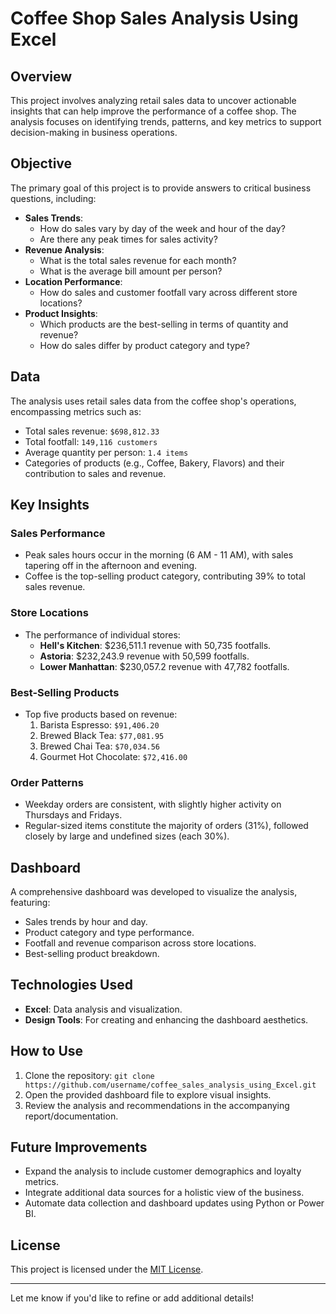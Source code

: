 

# Coffee Shop Sales Analysis Using Excel

## Overview
This project involves analyzing retail sales data to uncover actionable insights that can help improve the performance of a coffee shop. The analysis focuses on identifying trends, patterns, and key metrics to support decision-making in business operations.

## Objective
The primary goal of this project is to provide answers to critical business questions, including:
- **Sales Trends**:
  - How do sales vary by day of the week and hour of the day?
  - Are there any peak times for sales activity?
- **Revenue Analysis**:
  - What is the total sales revenue for each month?
  - What is the average bill amount per person?
- **Location Performance**:
  - How do sales and customer footfall vary across different store locations?
- **Product Insights**:
  - Which products are the best-selling in terms of quantity and revenue?
  - How do sales differ by product category and type?

## Data
The analysis uses retail sales data from the coffee shop's operations, encompassing metrics such as:
- Total sales revenue: `$698,812.33`
- Total footfall: `149,116 customers`
- Average quantity per person: `1.4 items`
- Categories of products (e.g., Coffee, Bakery, Flavors) and their contribution to sales and revenue.

## Key Insights
### Sales Performance
- Peak sales hours occur in the morning (6 AM - 11 AM), with sales tapering off in the afternoon and evening.
- Coffee is the top-selling product category, contributing 39% to total sales revenue.

### Store Locations
- The performance of individual stores:
  - **Hell's Kitchen**: $236,511.1 revenue with 50,735 footfalls.
  - **Astoria**: $232,243.9 revenue with 50,599 footfalls.
  - **Lower Manhattan**: $230,057.2 revenue with 47,782 footfalls.

### Best-Selling Products
- Top five products based on revenue:
  1. Barista Espresso: `$91,406.20`
  2. Brewed Black Tea: `$77,081.95`
  3. Brewed Chai Tea: `$70,034.56`
  4. Gourmet Hot Chocolate: `$72,416.00`

### Order Patterns
- Weekday orders are consistent, with slightly higher activity on Thursdays and Fridays.
- Regular-sized items constitute the majority of orders (31%), followed closely by large and undefined sizes (each 30%).

## Dashboard
A comprehensive dashboard was developed to visualize the analysis, featuring:
- Sales trends by hour and day.
- Product category and type performance.
- Footfall and revenue comparison across store locations.
- Best-selling product breakdown.


## Technologies Used
- **Excel**: Data analysis and visualization.
- **Design Tools**: For creating and enhancing the dashboard aesthetics.

## How to Use
1. Clone the repository: `git clone https://github.com/username/coffee_sales_analysis_using_Excel.git`
2. Open the provided dashboard file to explore visual insights.
3. Review the analysis and recommendations in the accompanying report/documentation.

## Future Improvements
- Expand the analysis to include customer demographics and loyalty metrics.
- Integrate additional data sources for a holistic view of the business.
- Automate data collection and dashboard updates using Python or Power BI.

## License
This project is licensed under the [MIT License](./LICENSE).

--- 

Let me know if you'd like to refine or add additional details!
